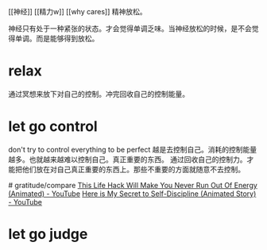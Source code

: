 [[神经]] [[精力w]]
[[why cares]]
精神放松。

神经只有处于一种紧张的状态。才会觉得单调乏味。当神经放松的时候，是不会觉得单调。而是能够得到放松。
# relax
通过冥想来放下对自己的控制。冲完回收自己的控制能量。

# let go control
don't try to control everything to be perfect
越是去控制自己。消耗的控制能量越多。也就越来越难以控制自己。真正重要的东西。
通过回收自己的控制力。才能把他们放在对自己真正重要的东西上。那些不重要的方面就随意不去控制。

# gratitude/compare
[This Life Hack Will Make You Never Run Out Of Energy (Animated) - YouTube](https://www.youtube.com/watch?v=TvE5B05yRek)
[Here is My Secret to Self-Discipline (Animated Story) - YouTube](https://www.youtube.com/watch?v=ZZ374NopKRc)

# let go judge
